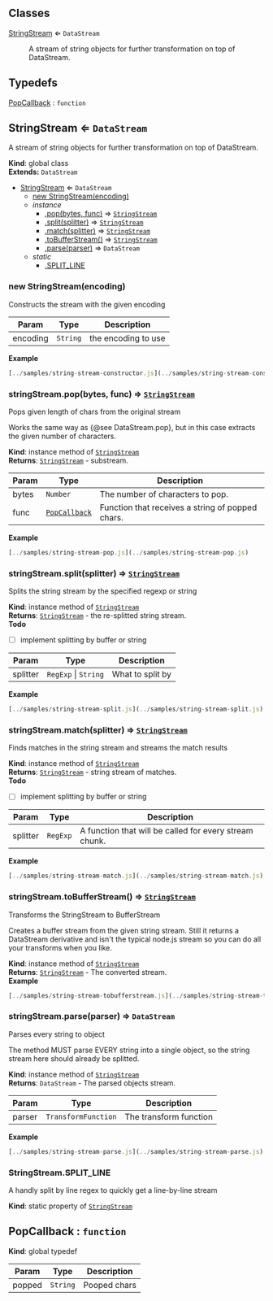 ## Classes

<dl>
<dt><a href="#StringStream">StringStream</a> ⇐ <code>DataStream</code></dt>
<dd><p>A stream of string objects for further transformation on top of DataStream.</p>
</dd>
</dl>

## Typedefs

<dl>
<dt><a href="#PopCallback">PopCallback</a> : <code>function</code></dt>
<dd></dd>
</dl>

<a name="StringStream"></a>

## StringStream ⇐ <code>DataStream</code>
A stream of string objects for further transformation on top of DataStream.

**Kind**: global class  
**Extends:** <code>DataStream</code>  

* [StringStream](#StringStream) ⇐ <code>DataStream</code>
    * [new StringStream(encoding)](#new_StringStream_new)
    * _instance_
        * [.pop(bytes, func)](#StringStream+pop) ⇒ <code>[StringStream](#StringStream)</code>
        * [.split(splitter)](#StringStream+split) ⇒ <code>[StringStream](#StringStream)</code>
        * [.match(splitter)](#StringStream+match) ⇒ <code>[StringStream](#StringStream)</code>
        * [.toBufferStream()](#StringStream+toBufferStream) ⇒ <code>[StringStream](#StringStream)</code>
        * [.parse(parser)](#StringStream+parse) ⇒ <code>DataStream</code>
    * _static_
        * [.SPLIT_LINE](#StringStream.SPLIT_LINE)

<a name="new_StringStream_new"></a>

### new StringStream(encoding)
Constructs the stream with the given encoding


| Param | Type | Description |
| --- | --- | --- |
| encoding | <code>String</code> | the encoding to use |

**Example**  
```js
[../samples/string-stream-constructor.js](../samples/string-stream-constructor.js)
```
<a name="StringStream+pop"></a>

### stringStream.pop(bytes, func) ⇒ <code>[StringStream](#StringStream)</code>
Pops given length of chars from the original streamWorks the same way as {@see DataStream.pop}, but in this case extractsthe given number of characters.

**Kind**: instance method of <code>[StringStream](#StringStream)</code>  
**Returns**: <code>[StringStream](#StringStream)</code> - substream.  

| Param | Type | Description |
| --- | --- | --- |
| bytes | <code>Number</code> | The number of characters to pop. |
| func | <code>[PopCallback](#PopCallback)</code> | Function that receives a string of popped                                 chars. |

**Example**  
```js
[../samples/string-stream-pop.js](../samples/string-stream-pop.js)
```
<a name="StringStream+split"></a>

### stringStream.split(splitter) ⇒ <code>[StringStream](#StringStream)</code>
Splits the string stream by the specified regexp or string

**Kind**: instance method of <code>[StringStream](#StringStream)</code>  
**Returns**: <code>[StringStream](#StringStream)</code> - the re-splitted string stream.  
**Todo**

- [ ] implement splitting by buffer or string


| Param | Type | Description |
| --- | --- | --- |
| splitter | <code>RegExp</code> &#124; <code>String</code> | What to split by |

**Example**  
```js
[../samples/string-stream-split.js](../samples/string-stream-split.js)
```
<a name="StringStream+match"></a>

### stringStream.match(splitter) ⇒ <code>[StringStream](#StringStream)</code>
Finds matches in the string stream and streams the match results

**Kind**: instance method of <code>[StringStream](#StringStream)</code>  
**Returns**: <code>[StringStream](#StringStream)</code> - string stream of matches.  
**Todo**

- [ ] implement splitting by buffer or string


| Param | Type | Description |
| --- | --- | --- |
| splitter | <code>RegExp</code> | A function that will be called for every                             stream chunk. |

**Example**  
```js
[../samples/string-stream-match.js](../samples/string-stream-match.js)
```
<a name="StringStream+toBufferStream"></a>

### stringStream.toBufferStream() ⇒ <code>[StringStream](#StringStream)</code>
Transforms the StringStream to BufferStreamCreates a buffer stream from the given string stream. Still it returns aDataStream derivative and isn't the typical node.js stream so you can doall your transforms when you like.

**Kind**: instance method of <code>[StringStream](#StringStream)</code>  
**Returns**: <code>[StringStream](#StringStream)</code> - The converted stream.  
**Example**  
```js
[../samples/string-stream-tobufferstream.js](../samples/string-stream-tobufferstream.js)
```
<a name="StringStream+parse"></a>

### stringStream.parse(parser) ⇒ <code>DataStream</code>
Parses every string to objectThe method MUST parse EVERY string into a single object, so the stringstream here should already be splitted.

**Kind**: instance method of <code>[StringStream](#StringStream)</code>  
**Returns**: <code>DataStream</code> - The parsed objects stream.  

| Param | Type | Description |
| --- | --- | --- |
| parser | <code>TransformFunction</code> | The transform function |

**Example**  
```js
[../samples/string-stream-parse.js](../samples/string-stream-parse.js)
```
<a name="StringStream.SPLIT_LINE"></a>

### StringStream.SPLIT_LINE
A handly split by line regex to quickly get a line-by-line stream

**Kind**: static property of <code>[StringStream](#StringStream)</code>  
<a name="PopCallback"></a>

## PopCallback : <code>function</code>
**Kind**: global typedef  

| Param | Type | Description |
| --- | --- | --- |
| popped | <code>String</code> | Pooped chars |

